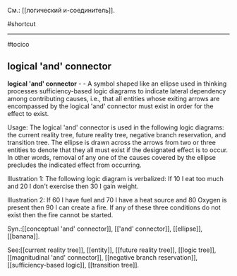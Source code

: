 См.: [[логический и-соединитель]].

#shortcut




<hr/>

#tocico

## logical 'and' connector

<b>logical 'and' connector</b> - - A symbol shaped like an ellipse used in thinking processes sufficiency-based logic diagrams to indicate lateral dependency among contributing causes, i.e., that all entities whose exiting arrows are encompassed by the logical 'and' connector must exist in order for the effect to exist. 


Usage: The logical 'and' connector is used in the following logic diagrams: the current reality tree, future reality tree, negative branch reservation, and transition tree.  The ellipse is drawn across the arrows from two or three entities to denote that they all must exist if the designated effect is to occur.  In other words, removal of any one of the causes covered by the ellipse precludes the indicated effect from occurring. 

Illustration 1: The following logic diagram is verbalized: If 10 I eat too much and 20 I don't exercise then 30 I gain weight. 
 

Illustration 2: If 60 I have fuel and 70 I have a heat source and 80 Oxygen is present then 90 I can create a fire. If any of these three conditions do not exist then the fire cannot be started. 
 

Syn.:[[conceptual 'and' connector]], [['and' connector]], [[ellipse]], [[banana]].



See:[[current reality tree]], [[entity]], [[future reality tree]], [[logic tree]], [[magnitudinal 'and' connector]], [[negative branch reservation]], [[sufficiency-based logic]], [[transition tree]].
